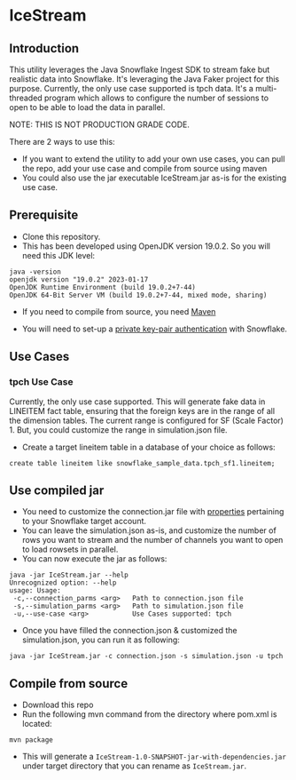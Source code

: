 # IceStream

## Introduction

This utility leverages the Java Snowflake Ingest SDK to stream fake but realistic data into Snowflake. It's leveraging the Java Faker project for this purpose. Currently, the only use case supported is tpch data. It's a multi-threaded program which allows to configure the number of sessions to open to be able to load the data in parallel.

NOTE: THIS IS NOT PRODUCTION GRADE CODE.

There are 2 ways to use this:

- If you want to extend the utility to add your own use cases, you can pull the repo, add your use case and compile from source using maven
- You could also use the jar executable IceStream.jar as-is for the existing use case.

## Prerequisite

- Clone this repository.
- This has been developed using OpenJDK version 19.0.2. So you will need this JDK level:

```
java -version
openjdk version "19.0.2" 2023-01-17
OpenJDK Runtime Environment (build 19.0.2+7-44)
OpenJDK 64-Bit Server VM (build 19.0.2+7-44, mixed mode, sharing)
```
- If you need to compile from source, you need [Maven](https://maven.apache.org/download.cgi)

- You will need to set-up a [private key-pair authentication](https://docs.snowflake.com/en/user-guide/key-pair-auth#configuring-key-pair-authentication) with Snowflake.

## Use Cases

### tpch Use Case

Currently, the only use case supported. This will generate fake data in LINEITEM fact table, ensuring that the foreign keys are in the range of all the dimension tables. The current range is configured for SF (Scale Factor) 1. But, you could customize the range in simulation.json file.

- Create a target lineitem table in a database of your choice as follows:

```
create table lineitem like snowflake_sample_data.tpch_sf1.lineitem;
```

## Use compiled jar

- You need to customize the connection.jar file with [properties](https://docs.snowflake.com/en/user-guide/data-load-snowpipe-streaming-overview#snowpipe-streaming-properties) pertaining to your Snowflake target account.
- You can leave the simulation.json as-is, and customize the number of rows you want to stream and the number of channels you want to open to load rowsets in parallel. 
- You can now execute the jar as follows:

```
java -jar IceStream.jar --help
Unrecognized option: --help
usage: Usage:
 -c,--connection_parms <arg>   Path to connection.json file
 -s,--simulation_parms <arg>   Path to simulation.json file
 -u,--use-case <arg>           Use Cases supported: tpch
```

- Once you have filled the connection.json & customized the simulation.json, you can run it as following:

```
java -jar IceStream.jar -c connection.json -s simulation.json -u tpch
```

## Compile from source

- Download this repo
- Run the following mvn command from the directory where pom.xml is located:

```
mvn package
```

- This will generate a `IceStream-1.0-SNAPSHOT-jar-with-dependencies.jar` under target directory that you can rename as `IceStream.jar`.

